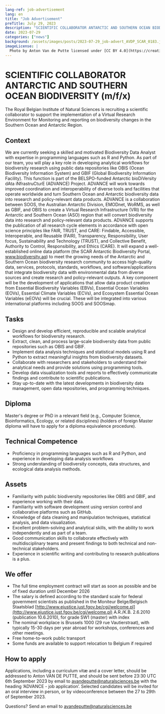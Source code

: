 ```yaml
---
lang-ref: job-advertisement
lang: en
title: "Job Advertisement"
preTitle: July 29, 2023
description: "SCIENTIFIC COLLABORATOR ANTARCTIC AND SOUTHERN OCEAN BIODIVERSITY (m/f/x)"
date: 2023-07-29
categories: ["news"]
background: /assets/images/posts/2023-07-29_job-advert_AVDP_SCAR_0183.jpg
imageLicense: |
  Photo by Anton Van de Putte licensed under [CC BY 4.0](https://creativecommons.org/licenses/by/4.0/)
---
```


# SCIENTIFIC COLLABORATOR ANTARCTIC AND SOUTHERN OCEAN BIODIVERSITY (m/f/x)

The Royal Belgian Institute of Natural Sciences is recruiting a scientific collaborator to support the implementation of a Virtual Research Environment for Monitoring and reporting on biodiversity changes in the Southern Ocean and Antarctic Region.

## Context

We are currently seeking a skilled and motivated Biodiversity Data Analyst with expertise in programming languages such as R and Python. As part of our team, you will play a key role in developing analytical workflows for biodiversity research using public data repositories like OBIS (Ocean Biodiversity Information System) and GBIF (Global Biodiversity Information Facility).
This function is part of the BELSPO-funded Antarctic bioDiVersity dAta iNfrastruCturE (ADVANCE) Project. ADVANCE will work towards improved coordination and interoperability of diverse tools and facilities that operate worldwide and turn Southern Ocean and Antarctic biodiversity data into research and policy-relevant data products.
ADVANCE is a collaboration between SOOS, the Australian Antarctic Division, EMODnet, WoRMS, as well as GBIF, and OBIS to create a Virtual Research Infrastructure (VRI) for the Antarctic and Southern Ocean (ASO) region that will convert biodiversity data into research and policy-relevant data products.
ADVANCE supports the publication of all research cycle elements in accordance with open science principles like FAIR, TRUST, and CARE: Findable, Accessible, Interoperable, and Reusable (FAIR), Transparency, Responsibility, User focus, Sustainability and Technology (TRUST), and Collective Benefit, Authority to Control, Responsibility, and Ethics (CARE).
It will expand a well-established online data platform (the SCAR Antarctic Biodiversity Portal, www.biodiversity.aq) to meet the growing needs of the Antarctic and Southern Ocean biodiversity research community to access high-quality data, services, protocols, standards, workflows, and software/applications that integrate biodiversity data with environmental data from diverse sources and create research and policy-relevant outputs.
A key component will be the development of applications that allow data product creation from Essential Biodiversity Variables (EBVs), Essential Ocean Variables (EOVs), Essential Climate Variables (ECVs), and Ecosystem Essential Ocean Variables (eEOVs) will be crucial. These will be integrated into various international platforms including SOOS and SOOSmap.


## Tasks

* Design and develop efficient, reproducible and scalable analytical workflows for biodiversity research.
* Extract, clean, and process large-scale biodiversity data from public repositories such as OBIS and GBIF.
* Implement data analysis techniques and statistical models using R and Python to extract meaningful insights from biodiversity datasets.
* Collaborate with researchers and stakeholders to understand their analytical needs and provide solutions using programming tools.
* Develop data visualization tools and reports to effectively communicate findings and contribute to scientific publications.
* Stay up-to-date with the latest developments in biodiversity data management, open data repositories, and programming techniques.


## Diploma

Master's degree or PhD in a relevant field (e.g., Computer Science, Bioinformatics, Ecology, or related disciplines) (holders of foreign Master diploma will have to apply for a diploma equivalence procedure).

## Technical Competence

* Proficiency in programming languages such as R and Python, and experience in developing data analysis workflows
* Strong understanding of biodiversity concepts, data structures, and ecological data analysis methods.

## Assets

* Familiarity with public biodiversity repositories like OBIS and GBIF, and experience working with their data.
* Familiarity with software development using version control and collaborative platforms such as GitHub.
* Knowledge of data cleaning and manipulation techniques, statistical analysis, and data visualization.
* Excellent problem-solving and analytical skills, with the ability to work independently and as part of a team.
* Good communication skills to collaborate effectively with multidisciplinary teams and present findings to both technical and non-technical stakeholders.
* Experience in scientific writing and contributing to research publications is a plus.

## We offer

* The full time employment contract will start as soon as possible and be of fixed duration until December 2026
* The salary is defined according to the standard scale for federal government scientists as published in the Moniteur Belge/Belgisch Staatsblad [http://www.ejustice.just.fgov.be/cgi/welcome.pl](http://www.ejustice.just.fgov.be/cgi/welcome.pl) A.R./K.B. 2.6.2010 (publication 10.6.2010), for grade SW1 (master) with index
* The nominal workplace is Brussels 1000 (29 rue Vautierstraat), with typically 15-30 days per year abroad for workshops, conferences and other meetings.
* Free home-to-work public transport
* Some funds are available to support relocation to Belgium if required

## How to apply

Applications, including a curriculum vitæ and a cover letter, should be addressed to Anton VAN DE PUTTE, and should be sent before 23:30 UTC 6th September 2023 by email to [avandeputte@naturalsciences.be](mailto:avandeputte@naturalsciences.be) with the heading ‘ADVANCE - job application’. Selected candidates will be invited for an oral interview in person, or by videoconference between the 27 to 29th of September 2023.

Questions? Send an email to [avandeputte@naturalsciences.be](mailto:avandeputte@naturalsciences.be)

